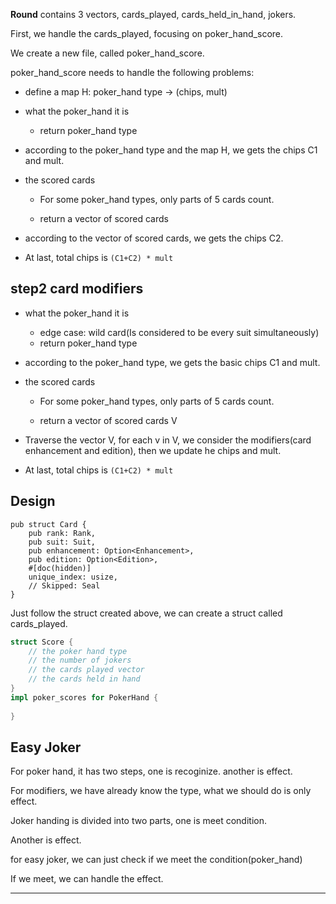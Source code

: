 **Round** contains 3 vectors, cards_played, cards_held_in_hand, jokers.

First, we handle the cards_played, focusing on poker_hand_score.

We create a new file, called poker_hand_score.



poker_hand_score needs to handle the following problems:

* define a map H: poker_hand type -> (chips, mult)

* what the poker_hand it is

  * return poker_hand type

* according to the poker_hand type and the map H, we gets the chips C1 and mult. 

* the scored cards

  * For some poker_hand types, only parts of 5 cards count.

  * return a vector of scored cards

* according to the vector of scored cards, we gets the chips C2.

* At last, total chips is `(C1+C2) * mult`



## step2 card modifiers

* what the poker_hand it is

  * edge case: wild card(Is considered to be every suit simultaneously)
  * return poker_hand type

* according to the poker_hand type, we gets the basic chips C1 and mult.

* the scored cards

  * For some poker_hand types, only parts of 5 cards count.

  * return a vector of scored cards V

* Traverse the vector V, for each v in V, we consider the modifiers(card enhancement and edition), then we update he chips and mult.

* At last, total chips is `(C1+C2) * mult`





## Design

```
pub struct Card {
    pub rank: Rank,
    pub suit: Suit,
    pub enhancement: Option<Enhancement>,
    pub edition: Option<Edition>,
    #[doc(hidden)]
    unique_index: usize,
    // Skipped: Seal
}
```

Just follow the struct created above, we can create a struct called cards_played.

```rust
struct Score {
    // the poker hand type
    // the number of jokers
    // the cards played vector
    // the cards held in hand
}
impl poker_scores for PokerHand {
    
}
```



## Easy Joker

For poker hand, it has two steps, one is recoginize. another is effect.

For modifiers, we have already know the type, what we should do is only effect.





Joker handing is divided into two parts, one is meet condition.

Another is effect.

for easy joker, we can just check if we meet the condition(poker_hand)

If we meet, we can handle the effect.





---

